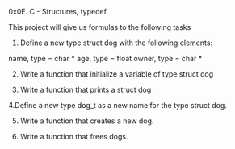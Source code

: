 0x0E. C - Structures, typedef

This project will give us formulas to the following tasks

1. Define a new type struct dog with the following elements:

name, type = char *
age, type = float
owner, type = char *

2. Write a function that initialize a variable of type struct dog

3. Write a function that prints a struct dog

4.Define a new type dog_t as a new name for the type struct dog.

5. Write a function that creates a new dog.

6. Write a function that frees dogs.


